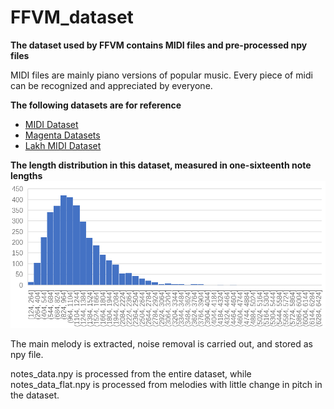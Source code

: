 # FFVM_dataset
**The dataset used by FFVM contains MIDI files and pre-processed npy files**

MIDI files are mainly piano versions of popular music. Every piece of midi can be recognized and appreciated by everyone.

**The following datasets are for reference**
- [MIDI Dataset](https://composing.ai/dataset)
- [Magenta Datasets](https://magenta.tensorflow.org/datasets/)
- [Lakh MIDI Dataset](https://colinraffel.com/projects/lmd/)

**The length distribution in this dataset, measured in one-sixteenth note lengths**
![image](https://github.com/langrn/FFVM_dataset/blob/master/images/length.png)

The main melody is extracted, noise removal is carried out, and stored as npy file.
 
notes_data.npy is processed from the entire dataset, while notes_data_flat.npy is processed from melodies with little change in pitch in the dataset.
